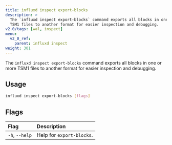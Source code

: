 ```yaml
---
title: influxd inspect export-blocks
description: >
  The `influxd inspect export-blocks` command exports all blocks in one or more
  TSM1 files to another format for easier inspection and debugging.
v2.0/tags: [wal, inspect]
menu:
  v2_0_ref:
    parent: influxd inspect
weight: 301
---
```


The `influxd inspect export-blocks` command exports all blocks in one or more
TSM1 files to another format for easier inspection and debugging.

## Usage
```sh
influxd inspect export-blocks [flags]
```

## Flags
| Flag           | Description               |
|:----           |:-----------               |
| `-h`, `--help` | Help for `export-blocks`. |
